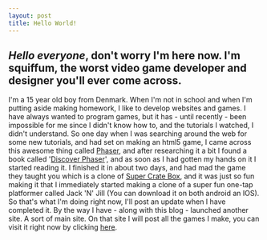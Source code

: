```yaml
---
layout: post
title: Hello World!
---
```


*Hello everyone*, don't worry I'm here now.
I'm squiffum, the worst video game developer and designer you'll ever come across.
-----
I'm a 15 year old boy from Denmark. When I'm not in school and when I'm putting aside making homework, I like to develop websites and games. I have always wanted to program games, but it has - until recently - been impossible for me since I didn't know how to, and the tutorials I watched, I didn't understand. 
So one day when I was searching around the web for some new tutorials, and had set on making an html5 game, I came across this awesome thing called [Phaser](http://phaser.io/), and after researching it a bit I found a book called '[Discover Phaser](https://www.discoverphaser.com/)', and as soon as I had gotten my hands on it I started reading it. I finished it in about two days, and had mad the game they taught you which is a clone of [Super Crate Box](http://www.supercratebox.com/), and it was just so fun making it that I immediately started making a clone of a super fun one-tap platformer called Jack 'N' Jill (You can download it on both android an IOS). So that's what I'm doing right now, I'll post an update when I have completed it.
By the way I have - along with this blog - launched another site. A sort of main site. On that site I will post all the games I make, you can visit it right now by clicking [here](http://squiffum.ga/).
